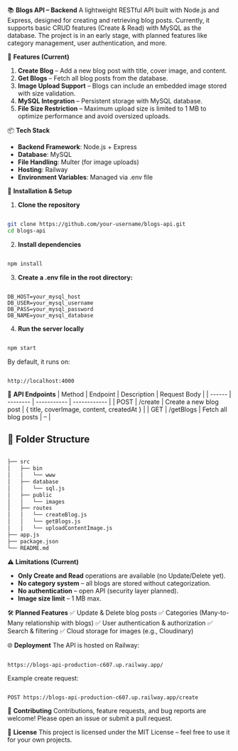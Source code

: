 📚 **Blogs API – Backend**
A lightweight RESTful API built with Node.js and Express, designed for creating and retrieving blog posts.
Currently, it supports basic CRUD features (Create & Read) with MySQL as the database. The project is in an early stage, with planned features like category management, user authentication, and more.

🚀 **Features (Current)**
1. **Create Blog** – Add a new blog post with title, cover image, and content.
2. **Get Blogs** – Fetch all blog posts from the database.
3. **Image Upload Support** – Blogs can include an embedded image stored with size validation.
4. **MySQL Integration** – Persistent storage with MySQL database.
5. **File Size Restriction** – Maximum upload size is limited to 1 MB to optimize performance and avoid oversized uploads.

📦 **Tech Stack**
- **Backend Framework**: Node.js + Express
- **Database**: MySQL
- **File Handling**: Multer (for image uploads)
- **Hosting**: Railway
- **Environment Variables**: Managed via .env file

🔧 **Installation & Setup**
1. **Clone the repository**

```bash

git clone https://github.com/your-username/blogs-api.git
cd blogs-api

```
2. **Install dependencies**

```bash

npm install

```
3. **Create a .env file in the root directory:**

```env

DB_HOST=your_mysql_host
DB_USER=your_mysql_username
DB_PASS=your_mysql_password
DB_NAME=your_mysql_database

```
4. **Run the server locally**

```bash

npm start

```
By default, it runs on:

```arduino

http://localhost:4000

```
📡 **API Endpoints**
| Method | Endpoint | Description | Request Body |
| ------ | -------- | ----------- | ------------ |
| POST | /create | Create a new blog post | { title, coverImage, content, createdAt } |
| GET | /getBlogs | Fetch all blog posts | – |

## 📂 Folder Structure

```bash

├── src
│   ├── bin
│   │   └── www
│   ├── database
│   │   └── sql.js
│   ├── public
│   │   └── images
│   ├── routes
│   │   └── createBlog.js
│   │   └── getBlogs.js
│   │   └── uploadContentImage.js
├── app.js
├── package.json
└── README.md

```
⚠ **Limitations (Current)**
- **Only Create and Read** operations are available (no Update/Delete yet).
- **No category system** – all blogs are stored without categorization.
- **No authentication** – open API (security layer planned).
- **Image size limit** – 1 MB max.

🛠 **Planned Features**
✅ Update & Delete blog posts
✅ Categories (Many-to-Many relationship with blogs)
✅ User authentication & authorization
✅ Search & filtering
✅ Cloud storage for images (e.g., Cloudinary)

🌐 **Deployment**
The API is hosted on Railway:

```arduino

https://blogs-api-production-c607.up.railway.app/

```
Example create request:

```bash

POST https://blogs-api-production-c607.up.railway.app/create

```
🤝 **Contributing**
Contributions, feature requests, and bug reports are welcome!
Please open an issue or submit a pull request.

📄 **License**
This project is licensed under the MIT License – feel free to use it for your own projects.
